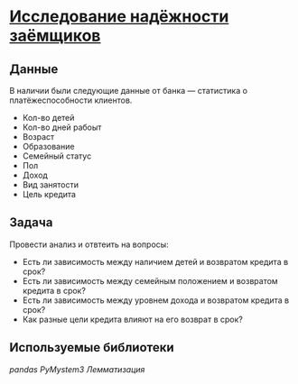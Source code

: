 # [Исследование надёжности заёмщиков][1]


## Данные

В наличии были следующие данные  от банка — статистика о платёжеспособности клиентов.
- Кол-во детей
- Кол-во дней рабоыт
- Возраст
- Образование
- Семейный статус
- Пол
- Доход
- Вид занятости
- Цель кредита

## Задача

Провести анализ и отвтеить на вопросы:
- Есть ли зависимость между наличием детей и возвратом кредита в срок?
- Есть ли зависимость между семейным положением и возвратом кредита в срок?
- Есть ли зависимость между уровнем дохода и возвратом кредита в срок?
- Как разные цели кредита влияют на его возврат в срок?

## Используемые библиотеки
*pandas* *PyMystem3* *Лемматизация*

[1]:Bank/
